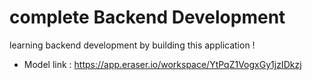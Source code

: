 # complete Backend Development 

learning backend development by building this application !

- Model link : https://app.eraser.io/workspace/YtPqZ1VogxGy1jzIDkzj

